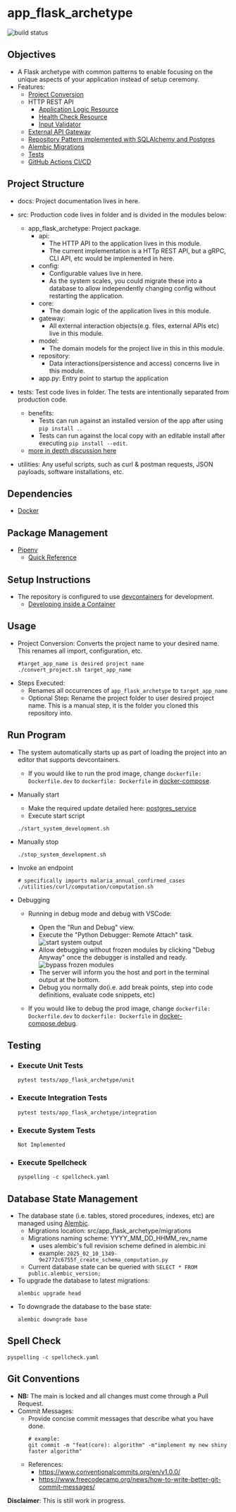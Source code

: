 # app_flask_archetype
![build status](https://github.com/praisetompane-utilities/app_flask_archetype/actions/workflows/app.yaml/badge.svg)

##  Objectives
- A Flask archetype with common patterns to enable focusing on the unique aspects of your application instead of setup ceremony.
- Features:
    - [Project Conversion](#usage)
    - HTTP REST API
        - [Application Logic Resource](src/app_flask_archetype/api/api.py)
        - [Health Check Resource](src/app_flask_archetype/api/health_check.py)
        - [Input Validator](src/app_flask_archetype/api/validator.py)
    - [External API Gateway](src/app_flask_archetype/gateway/external_api.py)
    - [Repository Pattern implemented with SQLAlchemy and Postgres](src/app_flask_archetype/repository/computation_result_repository.py)
    - [Alembic Migrations](src/app_flask_archetype/migrations/versions)
    - [Tests](tests/app_flask_archetype)
    - [GitHub Actions CI/CD](.github/workflows/app.yaml)

## Project Structure
- docs: Project documentation lives in here.
- src: Production code lives in folder and is divided in the modules below:
    - app_flask_archetype: Project package.
        - api:
            - The HTTP API to the application lives in this module.
            - The current implementation is a HTTp REST API, but a gRPC, CLI API, etc would be implemented in here.
        - config:
            - Configurable values live in here.
            - As the system scales, you could migrate these into a database to allow independently
                changing config without restarting the application.
        - core:
            - The domain logic of the application lives in this module.
        - gateway:
            - All external interaction objects(e.g. files, external APIs etc) live in this module.
        - model:
            - The domain models for the project live in this in this module.
        - repository:
            - Data interactions(persistence and access) concerns live in this module.
        - app.py:
            Entry point to startup the application
- tests: Test code lives in folder.
    The tests are intentionally separated from production code.
    - benefits:
        - Tests can run against an installed version of the app after using `pip install .`.
        - Tests can run against the local copy with an editable install after executing `pip install --edit`.
    - [more in depth discussion here](https://docs.pytest.org/en/latest/explanation/goodpractices.html#choosing-a-test-layout-import-rules)

- utilities: Any useful scripts, such as curl & postman requests, JSON payloads, software installations, etc.

## Dependencies
- [Docker](https://docs.docker.com/get-started/)

## Package Management
- [Pipenv](https://pipenv.pypa.io/en/latest/)
    - [Quick Reference](https://pipenv.pypa.io/en/latest/cli.html#install)

## Setup Instructions
- The repository is configured to use [devcontainers](https://containers.dev) for development.
    - [Developing inside a Container](https://code.visualstudio.com/docs/devcontainers/containers)

## Usage
- Project Conversion: Converts the project name to your desired name. This renames all import, configuration, etc.
    ```shell
    #target_app_name is desired project name
    ./convert_project.sh target_app_name
    ```
- Steps Executed:
    - Renames all occurrences of `app_flask_archetype` to `target_app_name`
    - Optional Step: Rename the project folder to user desired project name.
    This is a manual step, it is the folder you cloned this repository into.
   
## Run Program
- The system automatically starts up as part of loading the project into an editor that supports devcontainers.
    - If you would like to run the prod image, change `dockerfile: Dockerfile.dev` to `dockerfile: Dockerfile` in [docker-compose](docker-compose.debug.yaml).

- Manually start
    - Make the required update detailed here: [postgres_service](https://github.com/praisetompane/app_flask_archetype/blob/aa89f106fa6485ab00719d4df5c094621604fb94/docker-compose.yaml#L11)
    - Execute start script
    ```shell
    ./start_system_development.sh
    ```

- Manually stop
    ```shell
    ./stop_system_development.sh
    ```

- Invoke an endpoint
    ```shell
    # specifically imports malaria_annual_confirmed_cases
    ./utilities/curl/computation/computation.sh
    ```

- Debugging
    - Running in debug mode and debug with VSCode:
        - Open the "Run and Debug" view.
        - Execute the "Python Debugger: Remote Attach" task.
            ![start system output](./docs/vscode_debugging.png)<br>
        - Allow debugging without frozen modules by clicking "Debug Anyway" once the debugger is installed and ready.
            ![bypass frozen modules](./docs/vscode_debugging_frozen.png)
        - The server will inform you the host and port in the terminal output at the bottom.<br>
        - Debug you normally do(i.e. add break points, step into code definitions, evaluate code snippets, etc) <br>

    - If you would like to debug the prod image, change `dockerfile: Dockerfile.dev` to `dockerfile: Dockerfile` in [docker-compose.debug](docker-compose.debug.yaml).

## Testing
- ### Execute Unit Tests
    ```shell
    pytest tests/app_flask_archetype/unit
    ```
- ### Execute Integration Tests
    ```shell
    pytest tests/app_flask_archetype/integration
    ```
- ### Execute System Tests
    ```shell
    Not Implemented
    ```
- ### Execute Spellcheck
    ```shell
    pyspelling -c spellcheck.yaml
    ```

## Database State Management
- The database state (i.e. tables, stored procedures, indexes, etc) are managed using [Alembic](https://alembic.sqlalchemy.org/en/latest/).
    - Migrations location: src/app_flask_archetype/migrations
    - Migrations naming scheme: YYYY_MM_DD_HHMM_rev_name
        - uses alembic's full revision scheme defined in alembic.ini
        - example: `2025_02_10_1349-9e2772c6755f_create_schema_computation.py`
    - Current database state can be queried with `SELECT * FROM public.alembic_version;`
- To upgrade the database to latest migrations:
    ```shell
    alembic upgrade head
    ```
- To downgrade the database to the base state:
    ```shell
    alembic downgrade base
    ```

## Spell Check
```shell
pyspelling -c spellcheck.yaml
```

## Git Conventions
- **NB:** The main is locked and all changes must come through a Pull Request.
- Commit Messages:
    - Provide concise commit messages that describe what you have done.
        ```shell
        # example:
        git commit -m "feat(core): algorithm" -m"implement my new shiny faster algorithm"
        ```
    - References:
        - https://www.conventionalcommits.org/en/v1.0.0/
        - https://www.freecodecamp.org/news/how-to-write-better-git-commit-messages/


**Disclaimer**: This is still work in progress.
